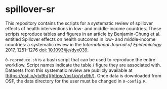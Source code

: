 # spillover-sr

This repository contains the scripts for a systematic review of spillover effects of health interventions in low- and middle-income countries. These scripts reproduce tables and figures in an article by Benjamin-Chung et al. entitled Spillover effects on health outcomes in low- and middle-income countries: a systematic review in the *International Journal of Epidemiology* 2017, 1251–1276 [doi: 10.1093/ije/dyx039](https://academic.oup.com/ije/article/46/4/1251/3752464). 

`0-reproduce.sh` is a bash script that can be used to reproduce the entire workflow. Script names indicate the table / figure they are associated with. Datasets from this systematic review are publicly available at [https://osf.io/ytx9h/](https://osf.io/ytx9h/). Once data is downloaded from OSF, the data directory for the user must be changed in `0-config.R`.
